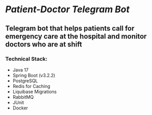 # **_Patient-Doctor Telegram Bot_**


## Telegram bot that helps patients call for emergency care at the hospital and monitor doctors who are at shift

### Technical Stack:

- Java 17
- Spring Boot (v3.2.2)
- PostgreSQL
- Redis for Caching
- Liquibase Migrations
- RabbitMQ
- JUnit
- Docker

